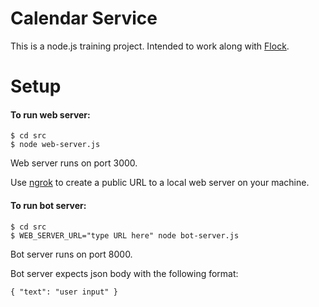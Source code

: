 # Calendar Service

This is a node.js training project. Intended to work along with [Flock](https://www.flock.co).

# Setup

#### To run web server:
	$ cd src
	$ node web-server.js

Web server runs on port 3000.

Use [ngrok](https://ngrok.com) to create a public URL to a local web server on your machine.


#### To run bot server:
	$ cd src
	$ WEB_SERVER_URL="type URL here" node bot-server.js

Bot server runs on port 8000.

Bot server expects json body with the following format:

	{ "text": "user input" }
